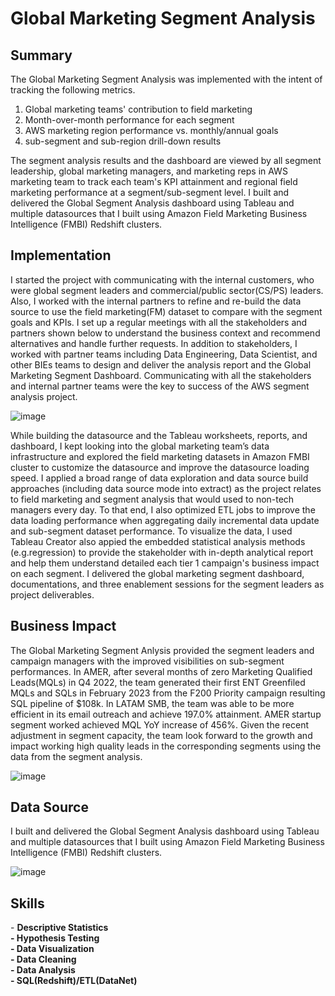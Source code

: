 <!-- Title -->
<h1 align="left">Global Marketing Segment Analysis </h1>


<h2 align="left">Summary </h2>

The Global Marketing Segment Analysis was implemented with the intent of tracking the following metrics. 
1. Global marketing teams' contribution to field marketing
2. Month-over-month performance for each segment
3. AWS marketing region performance vs. monthly/annual goals
4. sub-segment and sub-region drill-down results

The segment analysis results and the dashboard are viewed by all segment leadership, global marketing managers, and marketing reps in AWS marketing team to track each team's KPI attainment and regional field marketing performance at a segment/sub-segment level. I built and delivered the Global Segment Analysis dashboard using Tableau and multiple datasources that I built using Amazon Field Marketing Business Intelligence (FMBI) Redshift clusters.





<h2 align="left">Implementation </h2>

I started the project with communicating with the internal customers, who were global segment leaders and commercial/public sector(CS/PS) leaders. Also, I worked with the internal partners to refine and re-build the data source to use the field marketing(FM) dataset to compare with the segment goals and KPIs. I set up a regular meetings with all the stakeholders and partners shown below to understand the business context and recommend alternatives and handle further requests. In addition to stakeholders, I worked with partner teams including Data Engineering, Data Scientist, and other BIEs teams to design and deliver the analysis report and the Global Marketing Segment Dashboard. Communicating with all the stakeholders and internal partner teams were the key to success of the AWS segment analysis project. 

![image](https://github.com/ryavse11/ryan_choi_portfolio/assets/151677676/415f169c-23aa-432d-ac32-96a6368c40a6)


While building the datasource and the Tableau worksheets, reports, and dashboard, I kept looking into the global marketing team’s data infrastructure and explored the field marketing datasets in Amazon FMBI cluster to customize the datasource and improve the datasource loading speed. I applied a broad range of data exploration and data source build approaches (including data source mode into extract) as the project relates to field marketing and segment analysis that would used to non-tech managers every day. To that end, I also optimized ETL jobs to improve the data loading performance when aggregating daily incremental data update and sub-segment dataset performance. To visualize the data, I used Tableau Creator also appied the embedded statistical analysis methods (e.g.regression) to provide the stakeholder with in-depth analytical report and help them understand detailed each tier 1 campaign's business impact on each segment. I delivered the global marketing segment dashboard, documentations, and three enablement sessions for the segment leaders as project  deliverables. 


<h2 align="left">Business Impact </h2>

The Global Marketing Segment Anlysis provided the segment leaders and campaign managers with the improved visibilities on sub-segment performances. In AMER, after several months of zero Marketing Qualified Leads(MQLs) in Q4 2022, the team generated their first ENT Greenfiled MQLs and SQLs in February 2023 from the F200 Priority campaign resulting SQL pipeline of $108k. In LATAM SMB, the team was able to be more efficient in its email outreach and achieve 197.0% attainment. AMER startup segment worked achieved MQL YoY increase of 456%. Given the recent adjustment in segment capacity, the team look forward to the growth and impact working high quality leads in the corresponding segments using the data from the segment analysis. 

![image](https://github.com/ryavse11/ryan_choi_portfolio/assets/151677676/a741b21f-0f4d-4bb4-b0ce-ecb592f746df)


<h2 align="left">Data Source </h2>

I built and delivered the Global Segment Analysis dashboard using Tableau and multiple datasources that I built using Amazon Field Marketing Business Intelligence (FMBI) Redshift clusters.

![image](https://github.com/ryavse11/ryan_choi_portfolio/assets/151677676/02c7ed85-834d-49c9-92f0-4cf1a33b6372)

<h2 align="left">Skills </h2>
- <b>Descriptive Statistics <br>
- Hypothesis Testing  <br>
- Data Visualization <br>
- Data Cleaning <br>
- Data Analysis <br>
- SQL(Redshift)/ETL(DataNet) </b><br>
